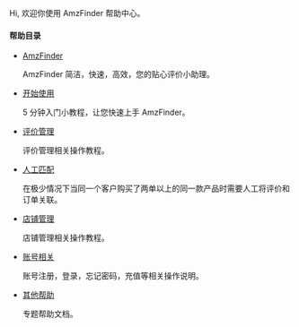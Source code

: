 Hi, 欢迎你使用 AmzFinder 帮助中心。

####  帮助目录

 - [AmzFinder](http://amzfinder.com)
    
    AmzFinder 简洁，快速，高效，您的贴心评价小助理。

 - [开始使用](start.md)

    5️ 分钟入门小教程，让您快速上手 AmzFinder。

 - [评价管理](review.md)

    评价管理相关操作教程。

 - [人工匹配](review/match.md)

    在极少情况下当同一个客户购买了两单以上的同一款产品时需要人工将评价和订单关联。

 - [店铺管理](store.md)

    店铺管理相关操作教程。

 - [账号相关](account.md)

    账号注册，登录，忘记密码，充值等相关操作说明。

 - [其他帮助](other.md)

    专题帮助文档。